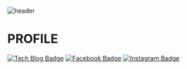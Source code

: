 ![header](https://capsule-render.vercel.app/api?type=waving&color=gradient&customColorList=0,2,2,5,50&height=250&section=header&text=JIWOO%20GITHUB&fontSize=80&fontAlignY=41)

# PROFILE
[![Tech Blog Badge](http://img.shields.io/badge/-Github-black?style=flat-square&logo=github&link=https://github.com/jiwooproity)](https://github.com/jiwooproity) [![Facebook Badge](https://img.shields.io/badge/Facebook-1877f2?style=flat-square&logo=facebook&logoColor=white&link=https://www.facebook.com/jiwooproity)](https://www.facebook.com/jiwooproity) [![Instagram Badge](https://img.shields.io/badge/Instagram-E4405F?style=flat-square&logo=Instagram&logoColor=white&link=https://www.instagram.com/so.jiwoo_23/)](https://www.instagram.com/so.jiwoo_23/)
